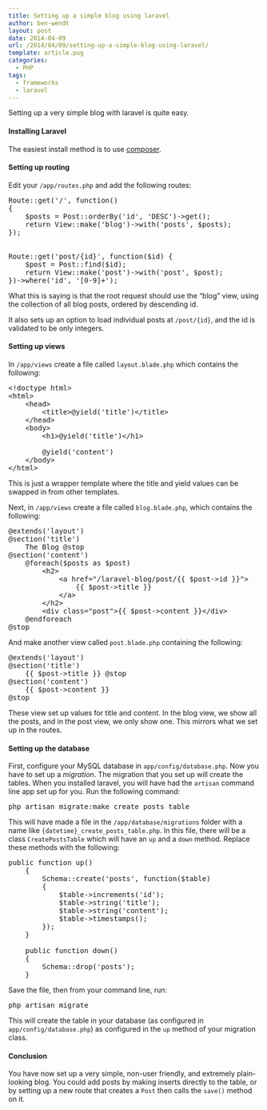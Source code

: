 ```yaml
---
title: Setting up a simple blog using laravel
author: ben-wendt
layout: post
date: 2014-04-09
url: /2014/04/09/setting-up-a-simple-blog-using-laravel/
template: article.pug
categories:
  - PHP
tags:
  - frameworks
  - laravel
---
```

Setting up a very simple blog with laravel is quite easy.

<span class="more"></span>

#### Installing Laravel

The easiest install method is to use [composer][1]. 

#### Setting up routing

Edit your `/app/routes.php` and add the following routes:

<pre class="brush: php; title: ; notranslate" title="">Route::get('/', function()
{
	$posts = Post::orderBy('id', 'DESC')-&gt;get();
	return View::make('blog')-&gt;with('posts', $posts);
});


Route::get('post/{id}', function($id) {
	$post = Post::find($id);
	return View::make('post')-&gt;with('post', $post);
})-&gt;where('id', '[0-9]+');
</pre>

What this is saying is that the root request should use the &#8220;blog&#8221; view, using the collection of all blog posts, ordered by descending id.

It also sets up an option to load individual posts at `/post/{id}`, and the id is validated to be only integers.

#### Setting up views

In `/app/views` create a file called `layout.blade.php` which contains the following:

<pre class="brush: php; title: ; notranslate" title="">&lt;!doctype html&gt;
&lt;html&gt;
    &lt;head&gt;
		&lt;title&gt;@yield('title')&lt;/title&gt;
	&lt;/head&gt;
	&lt;body&gt;
        &lt;h1&gt;@yield('title')&lt;/h1&gt;

        @yield('content')
    &lt;/body&gt;
&lt;/html&gt;
</pre>

This is just a wrapper template where the title and yield values can be swapped in from other templates.

Next, in `/app/views` create a file called `blog.blade.php`, which contains the following:

<pre class="brush: php; title: ; notranslate" title="">@extends('layout')
@section('title')
	The Blog @stop
@section('content')
    @foreach($posts as $post) 
		&lth2&gt;
			&lt;a href="/laravel-blog/post/{{ $post-&gt;id }}"&gt;
				{{ $post-&gt;title }}
			&lt;/a&gt;
		&lt;/h2&gt;
		&lt;div class="post"&gt;{{ $post-&gt;content }}&lt;/div&gt;
	@endforeach
@stop
</pre>

And make another view called `post.blade.php` containing the following:

<pre class="brush: php; title: ; notranslate" title="">@extends('layout')
@section('title')
	{{ $post-&gt;title }} @stop
@section('content')
    {{ $post-&gt;content }}
@stop
</pre>

These view set up values for title and content. In the blog view, we show all the posts, and in the post view, we only show one. This mirrors what we set up in the routes.

#### Setting up the database

First, configure your MySQL database in `app/config/database.php`. Now you have to set up a _migration_. The migration that you set up will create the tables. When you installed laravel, you will have had the `artisan` command line app set up for you. Run the following command:

<pre>php artisan migrate:make create_posts_table</pre>

This will have made a file in the `/app/database/migrations` folder with a name like `{datetime}_create_posts_table.php`. In this file, there will be a class `CreatePostsTable` which will have an `up` and a `down` method. Replace these methods with the following:

<pre class="brush: php; title: ; notranslate" title="">public function up()
	{
		Schema::create('posts', function($table)
		{
			$table-&gt;increments('id');
			$table-&gt;string('title');
			$table-&gt;string('content');
			$table-&gt;timestamps();
		});
	}

	public function down()
	{
		Schema::drop('posts');
	}
</pre>

Save the file, then from your command line, run:

<pre>php artisan migrate
</pre>

This will create the table in your database (as configured in `app/config/database.php`) as configured in the `up` method of your migration class.

#### Conclusion

You have now set up a very simple, non-user friendly, and extremely plain-looking blog. You could add posts by making inserts directly to the table, or by setting up a new route that creates a `Post` then calls the `save()` method on it.

 [1]: https://getcomposer.org/download/
